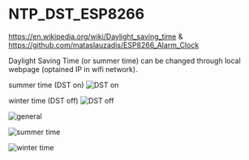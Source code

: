 # NTP_DST_ESP8266
https://en.wikipedia.org/wiki/Daylight_saving_time &amp; https://github.com/mataslauzadis/ESP8266_Alarm_Clock

Daylight Saving Time (or summer time) can be changed through local webpage (optained IP in wifi network).

summer time (DST on)
![DST on](https://upload.wikimedia.org/wikipedia/commons/thumb/2/2a/Ora_de_var%C4%83.jpg/220px-Ora_de_var%C4%83.jpg)

winter time (DST off)
![DST off](https://upload.wikimedia.org/wikipedia/commons/thumb/9/90/Ora_de_iarn%C4%83.jpg/220px-Ora_de_iarn%C4%83.jpg)

![general](https://1.bp.blogspot.com/-TYoMygjNwQQ/YOk8k2otfHI/AAAAAAAAei8/fe2p9MVk1LEG-RT25gaajd3FB6gEuikvgCLcBGAsYHQ/w200-h108/general.jpg)

![summer time](https://1.bp.blogspot.com/-UOlnVcWPGI0/YOlCZIbfATI/AAAAAAAAekQ/X4l5z9BfLjISWS1Yp53F1pst6Y99YNodACLcBGAsYHQ/w200-h113/vara3m.png)

![winter time](https://1.bp.blogspot.com/-PiSyM1bTlWU/YOlChUnS3JI/AAAAAAAAekU/UANRxnYR8S8pO4ojApPfUeQV7d9P0P_yQCLcBGAsYHQ/w200-h113/iarna3m.png)
